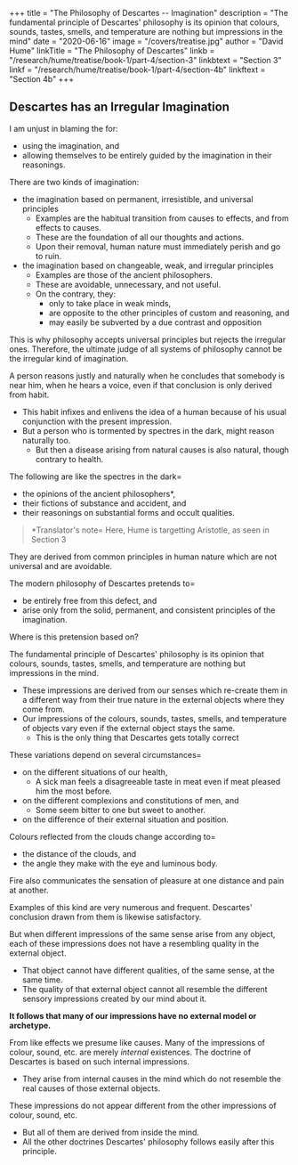 +++
title       = "The Philosophy of Descartes -- Imagination"
description = "The fundamental principle of Descartes' philosophy is its opinion that colours, sounds, tastes, smells, and temperature are nothing but impressions in the mind"
date        = "2020-06-16"
image = "/covers/treatise.jpg"
author      = "David Hume"
linkTitle   = "The Philosophy of Descartes"
linkb = "/research/hume/treatise/book-1/part-4/section-3"
linkbtext = "Section 3"
linkf = "/research/hume/treatise/book-1/part-4/section-4b"
linkftext = "Section 4b"
+++


## Descartes has an Irregular Imagination

I am unjust in blaming the for: 
- using the imagination, and
- allowing themselves to be entirely guided by the imagination in their reasonings.

There are two kinds of imagination:

- the imagination based on permanent, irresistible, and universal principles
  - Examples are the habitual transition from causes to effects, and from effects to causes.
  - These are the foundation of all our thoughts and actions.
  - Upon their removal, human nature must immediately perish and go to ruin.
- the imagination based on changeable, weak, and irregular principles
  - Examples are those of the ancient philosophers. 
  - These are avoidable, unnecessary, and not useful.
  - On the contrary, they:
	- only to take place in weak minds,
	- are opposite to the other principles of custom and reasoning, and
	- may easily be subverted by a due contrast and opposition

This is why philosophy accepts universal principles but rejects the irregular ones. Therefore, the ultimate judge of all systems of philosophy cannot be the irregular kind of imagination.

A person reasons justly and naturally when he concludes that somebody is near him, when he hears a voice, even if that conclusion is only derived from habit.
- This habit infixes and enlivens the idea of a human because of his usual conjunction with the present impression.
- But a person who is tormented by spectres in the dark, might reason naturally too.
  - But then a disease arising from natural causes is also natural, though contrary to health.

The following are like the spectres in the dark= 
- the opinions of the ancient philosophers*,
- their fictions of substance and accident, and
- their reasonings on substantial forms and occult qualities.

> *Translator's note=  Here, Hume is targetting Aristotle, as seen in Section 3 


They are derived from common principles in human nature which are not universal and are avoidable.

The modern philosophy of Descartes pretends to= 
- be entirely free from this defect, and
- arise only from the solid, permanent, and consistent principles of the imagination.

Where is this pretension based on?

The fundamental principle of Descartes' philosophy is its opinion that colours, sounds, tastes, smells, and temperature are nothing but impressions in the mind.
- These impressions are derived from our senses which re-create them in a different way from their true nature in the external objects where they come from.  <!-- without any resemblance to the qualities of the objects. -->
- Our impressions of the colours, sounds, tastes, smells, and temperature of objects vary even if the external object stays the same. 
  - This is the only thing that Descartes gets totally correct

<!-- Only one of its reasons is satisfactory=   -->
<!-- are derived from the variations of those impressions, even while  continues the same. -->

These variations depend on several circumstances= 
- on the different situations of our health,
  - A sick man feels a disagreeable taste in meat even if meat pleased him the most before.
- on the different complexions and constitutions of men, and
  - Some seem bitter to one but sweet to another.
- on the difference of their external situation and position.

Colours reflected from the clouds change according to= 
- the distance of the clouds, and
- the angle they make with the eye and luminous body.

Fire also communicates the sensation of pleasure at one distance and pain at another.

Examples of this kind are very numerous and frequent. Descartes' conclusion drawn from them is likewise satisfactory.

But when different impressions of the same sense arise from any object, each of these impressions does not have a resembling quality in the external object.
- That object cannot have different qualities, of the same sense, at the same time.
- The quality of that external object cannot all resemble the different sensory impressions created by our mind about it.

**It follows that many of our impressions have no external model or archetype.** 

From like effects we presume like causes. Many of the impressions of colour, sound, etc. are merely *internal* existences. The doctrine of Descartes is based on such internal impressions.
- They arise from internal causes in the mind which do not resemble the real causes of those external objects.

These impressions do not appear different from the other impressions of colour, sound, etc.
- But all of them are derived from inside the mind.
- All the other doctrines Descartes' philosophy follows easily after this principle.

